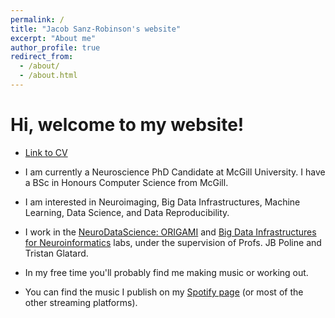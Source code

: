 ```yaml
---
permalink: /
title: "Jacob Sanz-Robinson's website"
excerpt: "About me"
author_profile: true
redirect_from: 
  - /about/
  - /about.html
---
```


Hi, welcome to my website!
======

* [Link to CV](https://github.com/jacobsanz97/jacobsanz97.github.io/blob/master/_pages/New%20CV.pdf)

* I am currently a Neuroscience PhD Candidate at McGill University. I have a BSc in Honours Computer Science from McGill.

* I am interested in Neuroimaging, Big Data Infrastructures, Machine Learning, Data Science, and Data Reproducibility.

* I work in the [NeuroDataScience: ORIGAMI](https://neurodatascience.github.io/) and [Big Data Infrastructures for Neuroinformatics](https://big-data-lab-team.github.io) labs, under the supervision of Profs. JB Poline and Tristan Glatard.

* In my free time you'll probably find me making music or working out.

* You can find the music I publish on my [Spotify page](https://open.spotify.com/artist/1FfOjDCHlpzmu8VCegGAo5) (or most of the other streaming platforms).
